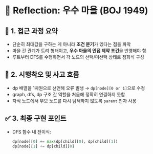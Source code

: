 # 💬 Reflection: 우수 마을 (BOJ 1949)

## 🧠 1. 접근 과정 요약

- 단순히 최대값을 구하는 게 아니라 **조건 분기**가 있다는 점을 파악
- 마을 간 관계가 트리 형태이고, **우수 마을의 인접 제약 조건**을 반영해야 함
- 루트부터 DFS를 수행하면서 각 노드의 선택/미선택 상태로 점화식 구성

## 🔄 2. 시행착오 및 사고 흐름

- dp 배열을 1차원으로 선언해 오류 발생 → `dp[node][0 or 1]`으로 수정
- graph, dfs, dp 구조 간 역할을 처음에 정확히 연결하지 못함
- 자식 노드에서 부모 노드를 다시 탐색하지 않도록 `parent` 인자 사용

## ✅ 3. 최종 구현 포인트

- DFS 함수 내 전이식:
  ```python
  dp[node][0] += max(dp[child][0], dp[child][1])
  dp[node][1] += dp[child][0]
  ```
